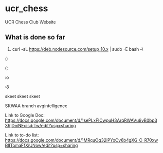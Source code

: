 # ucr_chess

UCR Chess Club Website

## What is done so far

1. curl -sL https://deb.nodesource.com/setup_10.x | sudo -E bash -\

:)

(:

:o

:8

skeet skeet skeet

SKWAA
branch avgintelligence

Link to Google Doc:
https://docs.google.com/document/d/1sePLxFICwpuH3ArqRWAVu9yB0bp33RjDniNEcisdrTw/edit?usp=sharing

Link to to-do list:
https://docs.google.com/document/d/1MRquOq32IPYoCv6b4gXG_O_R70xwBlITomaFfXiUNow/edit?usp=sharing
